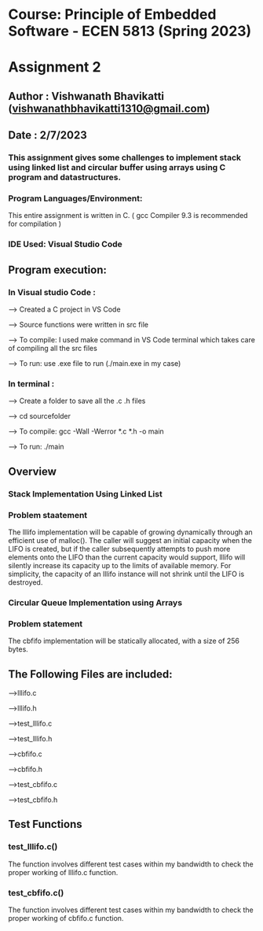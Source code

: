 # Course: Principle of Embedded Software - ECEN 5813 (Spring 2023)
# Assignment 2
## Author : Vishwanath Bhavikatti (vishwanathbhavikatti1310@gmail.com)
## Date : 2/7/2023

### This assignment gives some challenges to implement stack using linked list and circular buffer using arrays using C program and datastructures.

### Program Languages/Environment:
This entire assignment is written in C. ( gcc Compiler 9.3 is recommended for compilation )

### IDE Used: Visual Studio Code

## Program execution:
### In Visual studio Code : 
--> Created a C project in VS Code 

--> Source functions were written in src file

--> To compile: I used make command in VS Code terminal which takes care of compiling all the src files

--> To run: use .exe file to run (./main.exe in my case)

### In terminal :
--> Create a folder to save all the .c .h files

--> cd sourcefolder
  
--> To compile: gcc -Wall -Werror *.c *.h -o main
  
--> To run: ./main
  
## Overview

### Stack Implementation Using Linked List 
### Problem staatement
  The lllifo implementation will be capable of growing dynamically through an efficient use of malloc().
  The caller will suggest an initial capacity when the LIFO is created, but if the caller subsequently attempts to push more elements onto the LIFO than the current     capacity would support, lllifo will silently increase its capacity up to the limits of available memory. For simplicity, the capacity of an lllifo instance will not   shrink until the LIFO is destroyed.
   
### Circular Queue Implementation using Arrays
### Problem statement
  The cbfifo implementation will be statically allocated, with a size of 256 bytes. 
  
## The Following Files are included:
  -->lllifo.c
  
  -->lllifo.h
  
  -->test_lllifo.c
  
  -->test_lllifo.h
  
  -->cbfifo.c
  
  -->cbfifo.h
  
  -->test_cbfifo.c
  
  -->test_cbfifo.h
  
  
## Test Functions

  ### test_lllifo.c() 
  
  The function involves different test cases within my bandwidth to check the proper working of lllifo.c function. 
  
  ### test_cbfifo.c()
  
  The function involves different test cases within my bandwidth to check the proper working of cbfifo.c function. 
  
  





